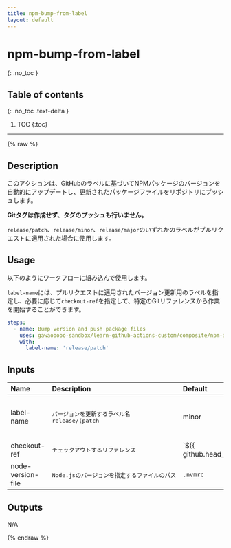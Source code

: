 ```yaml
---
title: npm-bump-from-label
layout: default
---
```


# npm-bump-from-label
{: .no_toc }

## Table of contents
{: .no_toc .text-delta }

1. TOC
{:toc}

---

{% raw %}

<!-- actdocs start -->

## Description

このアクションは、GitHubのラベルに基づいてNPMパッケージのバージョンを自動的にアップデートし、更新されたパッケージファイルをリポジトリにプッシュします。

**Gitタグは作成せず、タグのプッシュも行いません。**

`release/patch`、`release/minor`、`release/major`のいずれかのラベルがプルリクエストに適用された場合に使用します。

## Usage
以下のようにワークフローに組み込んで使用します。

`label-name`には、プルリクエストに適用されたバージョン更新用のラベルを指定し、必要に応じて`checkout-ref`を指定して、特定のGitリファレンスから作業を開始することができます。

```yaml
steps:
  - name: Bump version and push package files
    uses: gawaooooo-sandbox/learn-github-actions-custom/composite/npm-auto-bump@v0 # This is the version of the action
    with:
      label-name: 'release/patch'
```

## Inputs

| Name | Description | Default | Required |
| :--- | :---------- | :------ | :------: |
| label-name | <pre>バージョンを更新するラベル名<br>release/(patch|minor|major) のいずれかを指定します</pre> | n/a | yes |
| checkout-ref | <pre>チェックアウトするリファレンス</pre> | `${{ github.head_ref || github.ref }}` | no |
| node-version-file | <pre>Node.jsのバージョンを指定するファイルのパス</pre> | `.nvmrc` | no |

## Outputs

N/A

<!-- actdocs end -->

{% endraw %}
